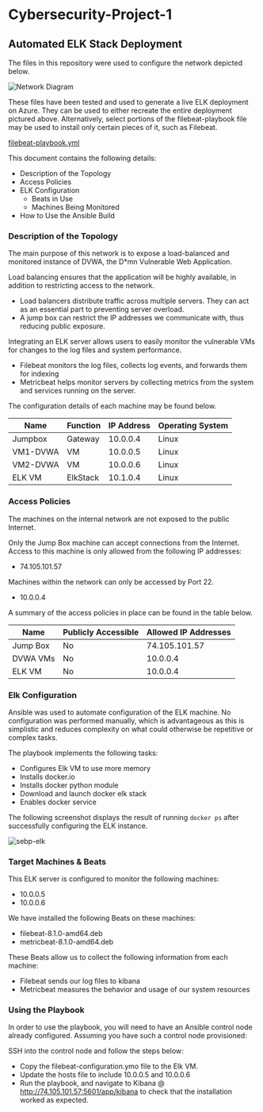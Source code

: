 # Cybersecurity-Project-1
## Automated ELK Stack Deployment

The files in this repository were used to configure the network depicted below.

![Network Diagram](https://github.com/litimx/Cybersecurity-Project-1/blob/main/Images/Network%20Diagram.png)

These files have been tested and used to generate a live ELK deployment on Azure. They can be used to either recreate the entire deployment pictured above. Alternatively, select portions of the filebeat-playbook file may be used to install only certain pieces of it, such as Filebeat.

[filebeat-playbook.yml](https://github.com/litimx/Cybersecurity-Project-1/blob/main/Ansible/filebeat-playbook.yml)

This document contains the following details:
- Description of the Topology
- Access Policies
- ELK Configuration
  - Beats in Use
  - Machines Being Monitored
- How to Use the Ansible Build


### Description of the Topology

The main purpose of this network is to expose a load-balanced and monitored instance of DVWA, the D*mn Vulnerable Web Application.

Load balancing ensures that the application will be highly available, in addition to restricting access to the network.
- Load balancers distribute traffic across multiple servers. They can act as an essential part to preventing server overload.
- A jump box can restrict the IP addresses we communicate with, thus reducing public exposure.

Integrating an ELK server allows users to easily monitor the vulnerable VMs for changes to the log files and system performance.
- Filebeat monitors the log files, collects log events, and forwards them for indexing
- Metricbeat helps monitor servers by collecting metrics from the system and services running on the server. 

The configuration details of each machine may be found below.

| Name     | Function | IP Address | Operating System |
|----------|----------|------------|------------------|
| Jumpbox  | Gateway  | 10.0.0.4   |Linux             |
| VM1-DVWA | VM       | 10.0.0.5   |Linux             |
| VM2-DVWA | VM       | 10.0.0.6   |Linux             |
| ELK VM   | ElkStack | 10.1.0.4   |Linux             |

### Access Policies

The machines on the internal network are not exposed to the public Internet.

Only the Jump Box machine can accept connections from the Internet. Access to this machine is only allowed from the following IP addresses:
- 74.105.101.57

Machines within the network can only be accessed by Port 22.
- 10.0.0.4

A summary of the access policies in place can be found in the table below.

| Name     | Publicly Accessible | Allowed IP Addresses |
|----------|---------------------|----------------------|
| Jump Box |     No              | 74.105.101.57        |
| DVWA VMs |     No              | 10.0.0.4             |
| ELK VM   |     No              | 10.0.0.4             |

### Elk Configuration

Ansible was used to automate configuration of the ELK machine. No configuration was performed manually, which is advantageous as this is simplistic and reduces complexity on what could otherwise be repetitive or complex tasks. 

The playbook implements the following tasks:
- Configures Elk VM to use more memory
- Installs docker.io
- Installs docker python module
- Download and launch docker elk stack
- Enables docker service

The following screenshot displays the result of running `docker ps` after successfully configuring the ELK instance.

![sebp-elk](https://github.com/litimx/Cybersecurity-Project-1/blob/main/Images/sebp-elk.png)

### Target Machines & Beats
This ELK server is configured to monitor the following machines:
- 10.0.0.5
- 10.0.0.6

We have installed the following Beats on these machines:
- filebeat-8.1.0-amd64.deb
- metricbeat-8.1.0-amd64.deb

These Beats allow us to collect the following information from each machine:
- Filebeat sends our log files to kibana
- Metricbeat measures the behavior and usage of our system resources

### Using the Playbook
In order to use the playbook, you will need to have an Ansible control node already configured. Assuming you have such a control node provisioned:

SSH into the control node and follow the steps below:
- Copy the filebeat-configuration.ymo file to the Elk VM.
- Update the hosts file to include 10.0.0.5 and 10.0.0.6
- Run the playbook, and navigate to Kibana @ http://74.105.101.57:5601/app/kibana to check that the installation worked as expected.
